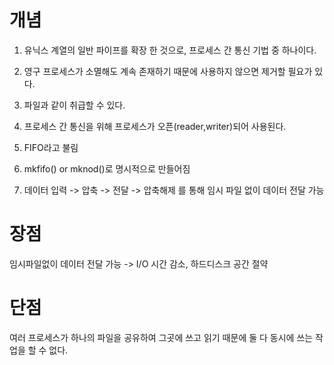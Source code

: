 # 개념

1. 유닉스 계열의 일반 파이프를 확장 한 것으로, 프로세스 간 통신 기법 중 하나이다.

2. 영구 프로세스가 소멸해도 계속 존재하기 때문에 사용하지 않으면 제거할 필요가 있다.

3. 파일과 같이 취급할 수 있다.

4. 프로세스 간 통신을 위해 프로세스가 오픈(reader,writer)되어 사용된다.

5. FIFO라고 불림

6. mkfifo() or mknod()로 명시적으로 만들어짐

7. 데이터 입력 -> 압축 -> 전달 -> 압축해제 를 통해 임시 파일 없이 데이터 전달 가능 



# 장점

임시파일없이 데이터 전달 가능 -> I/O 시간 감소, 하드디스크 공간 절약



# 단점

 여러 프로세스가 하나의 파일을 공유하여 그곳에 쓰고 읽기 때문에 둘 다 동시에 쓰는 작업을 할 수 없다.